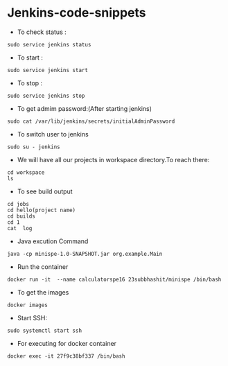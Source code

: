 # Jenkins-code-snippets
- To check status :
```
sudo service jenkins status

```

- To start :
```
sudo service jenkins start

```
- To stop :
```
sudo service jenkins stop
```

- To get admim password:(After starting jenkins)
```
sudo cat /var/lib/jenkins/secrets/initialAdminPassword
```
- To switch user to jenkins
```
sudo su - jenkins
```
- We will have all our projects in workspace directory.To reach there:
```
cd workspace
ls
```
- To  see build output
```
cd jobs
cd hello(project name)
cd builds
cd 1
cat  log
```
- Java excution Command
```
java -cp minispe-1.0-SNAPSHOT.jar org.example.Main
```
- Run the container
```
docker run -it  --name calculatorspe16 23subbhashit/minispe /bin/bash
```
- To get the images
```
docker images
```
- Start SSH:
```
sudo systemctl start ssh
```
- For executing for docker container
```
docker exec -it 27f9c38bf337 /bin/bash
```
